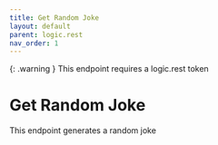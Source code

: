 ```yaml
---
title: Get Random Joke
layout: default
parent: logic.rest
nav_order: 1
---
```


{: .warning }
This endpoint requires a logic.rest token

# Get Random Joke
This endpoint generates a random joke
